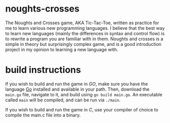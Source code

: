 # noughts-crosses
The Noughts and Crosses game, AKA Tic-Tac-Toe, written as practice for me to learn various new programming languages. I believe that the best way to learn new languages (mainly the differences in syntax and control flow) is to rewrite a program you are familiar with in them. Noughts and crosses is a simple in theory but surprisingly complex game, and is a good introduction project in my opinion to learning a new language with.
# build instructions
If you wish to build and run the game in *GO*, make sure you have the language [Go](https://go.dev/) installed and available in your path. Then, download the `main.go` file, navigate to it, and build using `go build main.go`. An executable called `main` will be compiled, and can be run via `./main`.  

If you wish to build and run the game in *C*, use your compiler of choice to compile the main.c file into a binary. 
